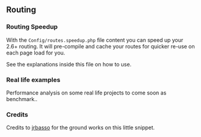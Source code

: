 ## Routing

### Routing Speedup
With the `Config/routes.speedup.php` file content you can speed up your 2.6+ routing.
It will pre-compile and cache your routes for quicker re-use on each page load for you.

See the explanations inside this file on how to use.

### Real life examples
Performance analysis on some real life projects to come soon as benchmark..

### Credits
Credits to [jrbasso](https://github.com/jrbasso) for the ground works on this little snippet.
